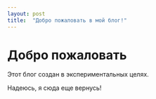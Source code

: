 ```yaml
---
layout: post
title:  "Добро пожаловать в мой блог!"
---
```


# Добро пожаловать

Этот блог создан в экспериментальных целях.

Надеюсь, я сюда еще вернусь!